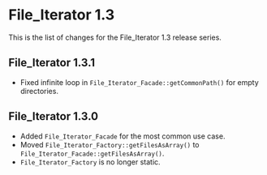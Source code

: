 File_Iterator 1.3
=================

This is the list of changes for the File_Iterator 1.3 release series.

File_Iterator 1.3.1
-------------------

* Fixed infinite loop in `File_Iterator_Facade::getCommonPath()` for empty directories.

File_Iterator 1.3.0
-------------------

* Added `File_Iterator_Facade` for the most common use case.
* Moved `File_Iterator_Factory::getFilesAsArray()` to `File_Iterator_Facade::getFilesAsArray()`.
* `File_Iterator_Factory` is no longer static.
